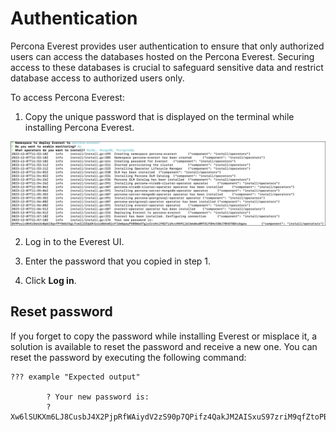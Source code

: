 # Authentication

Percona Everest provides user authentication to ensure that only authorized users can access the databases hosted on the Percona Everest. Securing access to these databases is crucial to safeguard sensitive data and restrict database access to authorized users only. 

To access Percona Everest:

1. Copy the unique password that is displayed on the terminal while installing Percona Everest.

![!image](../images/everest_user-auth-token.png)

2. Log in to the Everest UI.

3. Enter the password that you copied in step 1.

4. Click **Log in**.


## Reset password

If you forget to copy the password while installing Everest or misplace it, a solution is available to reset the password and receive a new one. You can reset the password  by executing the following command:

    ??? example "Expected output"
            
            ? Your new password is:
            ? Xw6lSUKXm6LJ8CusbJ4X2PjpRfWAiydV2zS90p7QPifz4QakJM2AISxuS97zriM9qfZtoPBjWbgciDXtXmaHSHv87cGBG7idNjUKsMdUP7NgjBRgCTXhDiMH7kvMGVfZ






